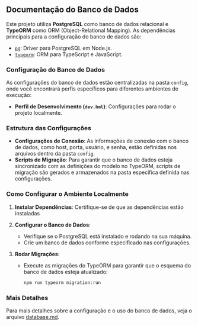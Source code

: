 ## Documentação do Banco de Dados

Este projeto utiliza **PostgreSQL** como banco de dados relacional e **TypeORM** como ORM (Object-Relational Mapping). As dependências principais para a configuração do banco de dados são:

- [`pg`](https://www.npmjs.com/package/pg): Driver para PostgreSQL em Node.js.
- [`typeorm`](https://www.npmjs.com/package/typeorm): ORM para TypeScript e JavaScript.

### Configuração do Banco de Dados

As configurações do banco de dados estão centralizadas na pasta `config`, onde você encontrará perfis específicos para diferentes ambientes de execução:

- **Perfil de Desenvolvimento (`dev.hml`)**: Configurações para rodar o projeto localmente.

### Estrutura das Configurações

- **Configurações de Conexão**: As informações de conexão com o banco de dados, como host, porta, usuário, e senha, estão definidas nos arquivos dentro da pasta `config`.
- **Scripts de Migração**: Para garantir que o banco de dados esteja sincronizado com as definições do modelo no TypeORM, scripts de migração são gerados e armazenados na pasta específica definida nas configurações.

### Como Configurar o Ambiente Localmente

1. **Instalar Dependências**: Certifique-se de que as dependências estão instaladas

2. **Configurar o Banco de Dados**:
   - Verifique se o PostgreSQL está instalado e rodando na sua máquina.
   - Crie um banco de dados conforme especificado nas configurações.

3. **Rodar Migrações**:
   - Execute as migrações do TypeORM para garantir que o esquema do banco de dados esteja atualizado:
     ```bash
     npm run typeorm migration:run
     ```

### Mais Detalhes

Para mais detalhes sobre a configuração e o uso do banco de dados, veja o arquivo [database.md](../../docs/database.md).
